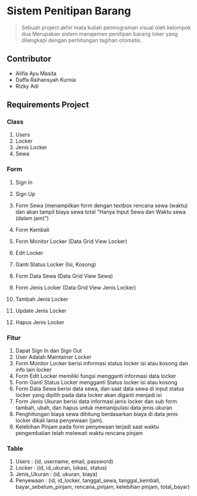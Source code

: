 # Sistem Penitipan Barang
> Sebuah project akhir mata kuliah pemrograman visual oleh kelompok dua
Merupakan sistem manajemen penitipan barang loker yang dilengkapi dengan perhitungan tagihan otomatis.

## Contributor
- Alifia Ayu Masita
- Daffa Raihansyah Kurnia
- Rizky Adi

## Requirements Project

### Class
1. Users
2. Locker
3. Jenis Locker
4. Sewa

### Form
1. Sign In
2. Sign Up

3. Form Sewa (menampilkan form dengan textbox rencana sewa (waktu) dan akan tampil biaya sewa total ”Hanya Input Sewa dan Waktu sewa (dalam jam)”)
4. Form Kembali  

5. Form Monitor Locker (Data Grid View Locker)
6. Edit Locker 
7. Ganti Status Locker (Isi, Kosong)

8. Form Data Sewa (Data Grid View Sewa)

9. Form Jenis Locker (Data Grid View Jenis Locker)
10. Tambah Jenis Locker
11. Update Jenis Locker
12. Hapus Jenis Locker

### Fitur
1. Dapat Sign In dan Sign Out
2. User Adalah Maintainer Locker
3. Form Monitor Locker berisi informasi status locker isi atau kosong dan info lain locker
4. Form Edit Locker memiliki fungsi mengganti informasi data locker
5. Form Ganti Status Locker mengganti Status locker isi atau kosong
6. Form Data Sewa berisi data sewa, dan saat data sewa di input status locker yang dipilih pada data locker akan diganti menjadi isi
7. Form Jenis Ukuran berisi data informasi jenis locker dan sub form tambah, ubah, dan hapus untuk memanipulasi data jenis ukuran
8. Penghitungan biaya sewa dihitung berdasarkan biaya di data jenis locker dikali lama penyewaan (jam).
9. Kelebihan Pinjam pada form penyewaan terjadi saat waktu pengembalian telah melewati waktu rencana pinjam

### Table
1. Users : (id, username, email, password)
2. Locker : (id, id_ukuran, lokasi, status)
3. Jenis_Ukuran : (id, ukuran, biaya)
4. Penyewaan : (id, id_locker, tanggal_sewa, tanggal_kembali, bayar_sebelum_pinjam, rencana_pinjam, kelebihan pinjam, total_bayar)




